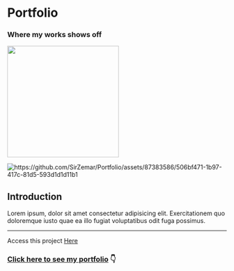 <h1><name>Portfolio</name></h1>
<h3> Where my works shows off </h3>

<!-- <logo>https://github.com/SirZemar/Portfolio/assets/87383586/a5254290-e3dc-440e-b32a-93df3af61b61</logo> -->
<img src="https://github.com/SirZemar/Portfolio/assets/87383586/a5254290-e3dc-440e-b32a-93df3af61b61" width="256px"/>

![<image>https://github.com/SirZemar/Portfolio/assets/87383586/506bf471-1b97-417c-81d5-593d1d1d11b1</image>](https://github.com/SirZemar/Portfolio/assets/87383586/506bf471-1b97-417c-81d5-593d1d1d11b1)

<h2> Introduction </h2>
<p><description>Lorem ipsum, dolor sit amet consectetur adipisicing elit. Exercitationem quo doloremque iusto quae ea illo fugiat voluptatibus odit fuga possimus.</description></p>

<hr>
Access this project <a href="{{websiteUrl}}" target="_blank" website="<website>{{websiteUrl}}</website>" >Here</a>

### <a href="https://sage-cendol-c74a7f.netlify.app/about" target="_blank">Click here to see my portfolio</a> :point_down:
